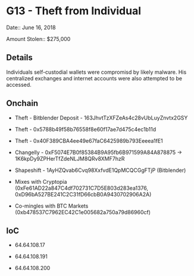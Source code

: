 # G13 - Theft from Individual

Date:: June 16, 2018

Amount Stolen:: $275,000


## Details

Individuals self-custodial wallets were compromisd by likely malware. His centralized exchanges and internet accounts were also attempted to be accessed.




## Onchain

- Theft - Bitblender Deposit - 163JhvtTzXFZeAs4c28vUbLuyZnvtx2GSY

- Theft - 0x5788b49f58b76558f8e60f17ae7d475c4ec1b11d

- Theft - 0x40F389CBA4ee49e67faC6425989b793Eeeea1fE1

- Changelly - 0xF5074E7B0f85384B9A95fb6B971599A84A878875 -> 1K6kpDy9ZPHerTfZdeNLJM8QRv8XMF7hzR

- Shapeshift - 1AyHZQvab6Cvq98XxfvdE1QpMCQCGgFTjP (Bitblender)

- Mixes with Cryptopia (0xFe61AD22a847C4df702731C7D5E803d283ea1376, 0xD96bA527BE241C2C31fD66cbB0A9430702906A2A)

- Co-mingles with BTC Markets (0xb478537C7962EC42C1e005682a750a79d86960cf)



## IoC

- 64.64.108.17

- 64.64.108.191

- 64.64.108.200